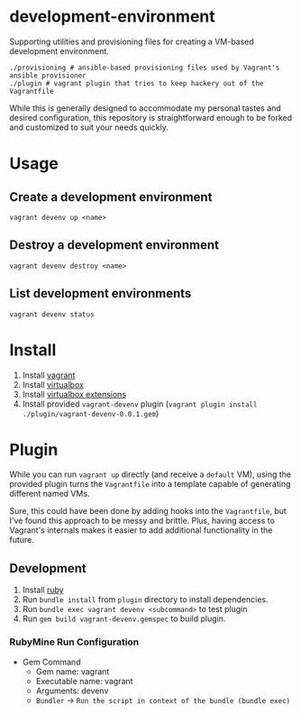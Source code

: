 # development-environment

Supporting utilities and provisioning files for creating a VM-based development environment.

```
./provisioning # ansible-based provisioning files used by Vagrant's ansible provisioner
./plugin # vagrant plugin that tries to keep hackery out of the Vagrantfile
```

While this is generally designed to accommodate my personal tastes and desired configuration, this repository is straightforward enough to be forked and customized to suit your needs quickly.

# Usage

## Create a development environment

`vagrant devenv up <name>`

## Destroy a development environment

`vagrant devenv destroy <name>`

## List development environments

`vagrant devenv status`

# Install

1. Install [vagrant](https://www.vagrantup.com/downloads.html)
2. Install [virtualbox](https://www.virtualbox.org/wiki/Downloads)
3. Install [virtualbox extensions](https://www.virtualbox.org/wiki/Downloads)
4. Install provided `vagrant-devenv` plugin (`vagrant plugin install ./plugin/vagrant-devenv-0.0.1.gem`)

# Plugin

While you can run `vagrant up` directly (and receive a `default` VM), using the provided plugin turns the `Vagrantfile` into a template capable of generating different named VMs.

Sure, this could have been done by adding hooks into the `Vagrantfile`, but I've found this approach to be messy and brittle.  Plus, having access to Vagrant's internals makes it easier to add additional functionality in the future. 

## Development

1.  Install [ruby](https://www.ruby-lang.org/en/downloads/releases/)
2.  Run `bundle install` from `plugin` directory to install dependencies.
3.  Run `bundle exec vagrant devenv <subcommand>` to test plugin
4.  Run `gem build vagrant-devenv.gemspec` to build plugin.

### RubyMine Run Configuration

* Gem Command
  * Gem name: vagrant
  * Executable name: vagrant
  * Arguments: devenv <subcommand>
  * `Bundler` -> `Run the script in context of the bundle (bundle exec)`
